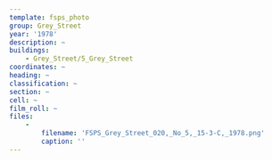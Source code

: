 ```yaml
---
template: fsps_photo
group: Grey_Street
year: '1978'
description: ~
buildings:
    - Grey_Street/5_Grey_Street
coordinates: ~
heading: ~
classification: ~
section: ~
cell: ~
film_roll: ~
files:
    -
        filename: 'FSPS_Grey_Street_020,_No_5,_15-3-C,_1978.png'
        caption: ''
---
```

